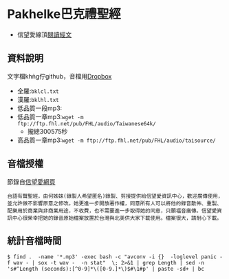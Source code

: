 # Pakhelke巴克禮聖經

- 信望愛線頂[閱讀經文](http://taigi.fhl.net/list.html)

## 資料說明
文字檔khǹg佇github，音檔用[Dropbox]()
- 全羅:`bklcl.txt`
- 漢羅:`bklhl.txt`
- 低品質一段mp3:
- 低品質一章mp3:`wget -m ftp://ftp.fhl.net/pub/FHL/audio/Taiwanese64k/`
  - 攏總300575秒
- 高品質一章mp3:`wget -m ftp://ftp.fhl.net/pub/FHL/audio/taisource/`

## 音檔授權
節錄自[信望愛網頁](http://bible.fhl.net/new/audio.html)
```
台語有聲聖經，由何姊妹(錄製人希望匿名)錄製、剪接提供給信望愛資訊中心，歡迎廣傳使用，並允許做不影響原意之修改。她更進一步開放著作權，同意所有人可以將他的錄音散佈、重製、配樂用於商業與非商業用途，不收費，也不需要進一步取得她的同意，只願福音廣傳。信望愛資訊中心很榮幸把她的錄音原始檔案放置於台灣與北美供大家下載使用。檔案很大，請耐心下載。
 ```

## 統計音檔時間
```
$ find .  -name '*.mp3' -exec bash -c "avconv -i {}  -loglevel panic -f wav - | sox -t wav -  -n stat"  \; 2>&1 | grep Length | sed -n 's#^Length (seconds):[^0-9]*\([0-9.]*\)$#\1#p' | paste -sd+ | bc
```